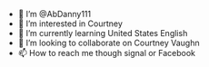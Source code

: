  - 👋 I’m @AbDanny111
- 👀 I’m interested in Courtney 
- 🌱 I’m currently learning United States English 
- 💞️ I’m looking to collaborate on Courtney Vaughn 
- 📫 How to reach me though signal or Facebook 

<!---
AbDanny111/AbDanny111 is a ✨ special ✨ repository because its `README.md` (this file) appears on your GitHub profile.
You can click the Preview link to take a look at your changes.
--->
